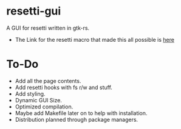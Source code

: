 # resetti-gui
A GUI for resetti written in gtk-rs.
- The Link for the resetti macro that made this all possible is [here](https://github.com/woofdoggo/resetti)
# To-Do
- Add all the page contents.
- Add resetti hooks with fs r/w and stuff.
- Add styling.
- Dynamic GUI Size.
- Optimized compilation.
- Maybe add Makefile later on to help with installation.
- Distribution planned through package managers.
